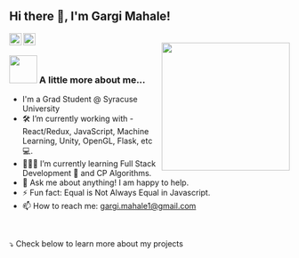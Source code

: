 ## Hi there 👋, I'm Gargi Mahale! 

<a href="https://www.linkedin.com/in/gargimahale/">
  <img align="left" width="22px" src="https://cdn.jsdelivr.net/npm/simple-icons@v3/icons/linkedin.svg" />
</a>
<a href="https://codeforces.com/profile/Wooq">
  <img align="left" width="22px" src="https://cdn.jsdelivr.net/npm/simple-icons@v3/icons/codeforces.svg" />
</a>
<br />

<img align='right' src="https://media.giphy.com/media/VgCDAzcKvsR6OM0uWg/giphy.gif" width="230">

### <img src="https://media.giphy.com/media/WUlplcMpOCEmTGBtBW/giphy.gif" width="50"> A little more about me...  

- I'm a Grad Student @ Syracuse University
- 🛠 I’m currently working with - React/Redux, JavaScript, Machine Learning, Unity, OpenGL, Flask, etc 💻.
- 👩🏻‍💻 I’m currently learning Full Stack Development 🚀 and CP Algorithms.
- 💬 Ask me about anything! I am happy to help.
- ⚡ Fun fact: Equal is Not Always Equal in Javascript.
- 📫 How to reach me: gargi.mahale1@gmail.com

<br>

⤵️ Check below to learn more about my projects
